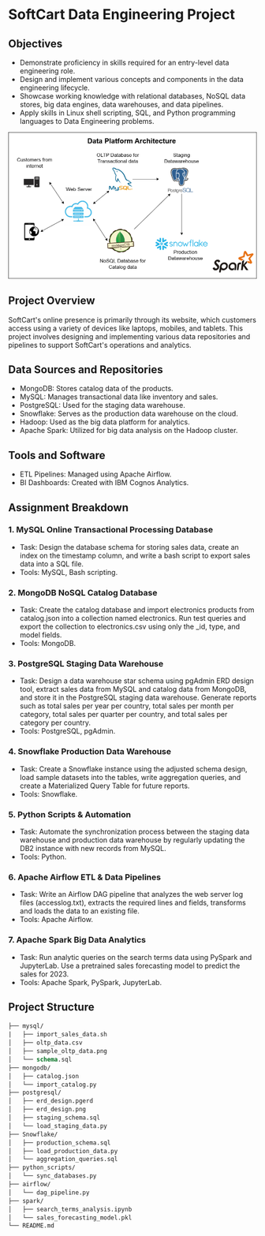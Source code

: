 # SoftCart Data Engineering Project
## Objectives
- Demonstrate proficiency in skills required for an entry-level data engineering role.
- Design and implement various concepts and components in the data engineering lifecycle.
- Showcase working knowledge with relational databases, NoSQL data stores, big data engines, data warehouses, and data pipelines.
- Apply skills in Linux shell scripting, SQL, and Python programming languages to Data Engineering problems.

![Data Platform Architecture](data_architecture.png)

## Project Overview
SoftCart's online presence is primarily through its website, which customers access using a variety of devices like laptops, mobiles, and tablets. This project involves designing and implementing various data repositories and pipelines to support SoftCart's operations and analytics.

## Data Sources and Repositories
- MongoDB: Stores catalog data of the products.
- MySQL: Manages transactional data like inventory and sales.
- PostgreSQL: Used for the staging data warehouse.
- Snowflake: Serves as the production data warehouse on the cloud.
- Hadoop: Used as the big data platform for analytics.
- Apache Spark: Utilized for big data analysis on the Hadoop cluster.

## Tools and Software
- ETL Pipelines: Managed using Apache Airflow.
- BI Dashboards: Created with IBM Cognos Analytics.

## Assignment Breakdown
### 1. MySQL Online Transactional Processing Database
- Task: Design the database schema for storing sales data, create an index on the timestamp column, and write a bash script to export sales data into a SQL file.
- Tools: MySQL, Bash scripting.
### 2. MongoDB NoSQL Catalog Database
- Task: Create the catalog database and import electronics products from catalog.json into a collection named electronics. Run test queries and export the collection to electronics.csv using only the _id, type, and model fields.
- Tools: MongoDB.
### 3. PostgreSQL Staging Data Warehouse
- Task: Design a data warehouse star schema using pgAdmin ERD design tool, extract sales data from MySQL and catalog data from MongoDB, and store it in the PostgreSQL staging data warehouse. Generate reports such as total sales per year per country, total sales per month per category, total sales per quarter per country, and total sales per category per country.
- Tools: PostgreSQL, pgAdmin.
### 4. Snowflake Production Data Warehouse
- Task: Create a Snowflake instance using the adjusted schema design, load sample datasets into the tables, write aggregation queries, and create a Materialized Query Table for future reports.
- Tools: Snowflake.
### 5. Python Scripts & Automation
- Task: Automate the synchronization process between the staging data warehouse and production data warehouse by regularly updating the DB2 instance with new records from MySQL.
- Tools: Python.
### 6. Apache Airflow ETL & Data Pipelines
- Task: Write an Airflow DAG pipeline that analyzes the web server log files (accesslog.txt), extracts the required lines and fields, transforms and loads the data to an existing file.
- Tools: Apache Airflow.
### 7. Apache Spark Big Data Analytics
- Task: Run analytic queries on the search terms data using PySpark and JupyterLab. Use a pretrained sales forecasting model to predict the sales for 2023.
- Tools: Apache Spark, PySpark, JupyterLab.

## Project Structure
```graphql
├── mysql/
|   ├── import_sales_data.sh 
│   ├── oltp_data.csv
│   ├── sample_oltp_data.png
│   └── schema.sql
├── mongodb/
│   ├── catalog.json
│   └── import_catalog.py
├── postgresql/
│   ├── erd_design.pgerd
│   ├── erd_design.png
│   ├── staging_schema.sql
│   └── load_staging_data.py
├── Snowflake/
│   ├── production_schema.sql
│   ├── load_production_data.py
│   └── aggregation_queries.sql
├── python_scripts/
│   └── sync_databases.py
├── airflow/
│   └── dag_pipeline.py
├── spark/
│   ├── search_terms_analysis.ipynb
│   └── sales_forecasting_model.pkl
└── README.md
```
